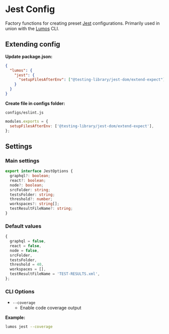 # Jest Config

Factory functions for creating preset [Jest](https://jestjs.io/) configurations. Primarily used in
union with the [Lumos](https://www.npmjs.com/package/@oriflame/lumos) CLI.

## Extending config

**Update package.json:**

```json
{
  "lumos": {
    "jest": {
      "setupFilesAfterEnv": ["@testing-library/jest-dom/extend-expect"]
    }
  }
}
```

**Create file in configs folder:**

`configs/eslint.js`

```js
modules.exports = {
  setupFilesAfterEnv: ['@testing-library/jest-dom/extend-expect'],
};
```

## Settings

### Main settings

```ts
export interface JestOptions {
  graphql?: boolean;
  react?: boolean;
  node?: boolean;
  srcFolder: string;
  testsFolder: string;
  threshold?: number;
  workspaces?: string[];
  testResultFileName?: string;
}
```

### Default values

```ts
{
  graphql = false,
  react = false,
  node = false,
  srcFolder,
  testsFolder,
  threshold = 40,
  workspaces = [],
  testResultFileName = 'TEST-RESULTS.xml',
};
```

### CLI Options

- `--coverage`
  - Enable code coverage output

__Example:__

```bash
lumos jest --coverage
```
